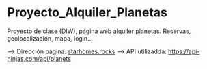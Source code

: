 # Proyecto_Alquiler_Planetas
Proyecto de clase (DIW), página web alquiler planetas. Reservas, geolocalización, mapa, login...

--> Dirección página: [starhomes.rocks](http://starhomes.rocks/)
--> API utilizadda: https://api-ninjas.com/api/planets
